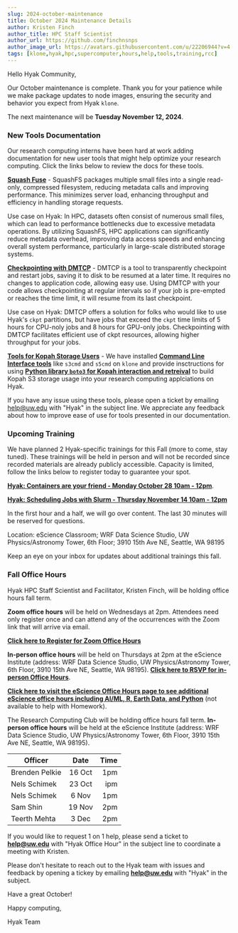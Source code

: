 ```yaml
---
slug: 2024-october-maintenance
title: October 2024 Maintenance Details
author: Kristen Finch
author_title: HPC Staff Scientist
author_url: https://github.com/finchnsnps
author_image_url: https://avatars.githubusercontent.com/u/22206944?v=4
tags: [klone,hyak,hpc,supercomputer,hours,help,tools,training,rcc]
---
```


Hello Hyak Community,

Our October maintenance is complete. Thank you for your patience while we make package updates to node images, ensuring the security and behavior you expect from Hyak `klone`.

The next maintenance will be **Tuesday November 12, 2024**. 

### New Tools Documentation

Our research computing interns have been hard at work adding documentation for new user tools that might help optimize your research computing. Click the links below to review the docs for these tools. 

[**Squash Fuse**](https://hyak.uw.edu/docs/tools/squashfs) - SquashFS packages multiple small files into a single read-only, compressed filesystem, reducing metadata calls and improving performance. This minimizes server load, enhancing throughput and efficiency in handling storage requests.

Use case on Hyak:
In HPC, datasets often consist of numerous small files, which can lead to performance bottlenecks due to excessive metadata operations. By utilizing SquashFS, HPC applications can significantly reduce metadata overhead, improving data access speeds and enhancing overall system performance, particularly in large-scale distributed storage systems.

[**Checkpointing with DMTCP**](https://hyak.uw.edu/docs/tools/dmtcp) - DMTCP is a tool to transparently checkpoint and restart jobs, saving it to disk to be resumed at a later time. It requires no changes to application code, allowing easy use. Using DMTCP with your code allows checkpointing at regular intervals so if your job is pre-empted or reaches the time limit, it will resume from its last checkpoint.  

Use case on Hyak:
DMTCP offers a solution for folks who would like to use Hyak's `ckpt` partitions, but have jobs that exceed the `ckpt` time limits of 5 hours for CPU-noly jobs and 8 hours for GPU-only jobs. Checkpointing with DMTCP facilitates efficient use of ckpt resources, allowing higher throughput for your jobs. 

[**Tools for Kopah Storage Users**](https://hyak.uw.edu/docs/storage/kopah) - We have installed [**Command Line Interface tools**](https://hyak.uw.edu/docs/storage/cli) like `s3cmd` and `s5cmd` on `klone` and provide insctructions for using [**Python library `boto3` for Kopah interaction and retreival**](https://hyak.uw.edu/docs/storage/boto3) to build Kopah S3 storage usage into your research computing applciations on Hyak. 

If you have any issue using these tools, please open a ticket by emailing help@uw.edu with "Hyak" in the subject line. We appreciate any feedback about how to improve ease of use for tools presented in our documentation.

### Upcoming Training

We have planned 2 Hyak-specific trainings for this Fall (more to come, stay tuned). These trainings will be held in person and will not be recorded since recorded materials are already publicly accessible. Capacity is limited, follow the links below to register today to guarantee your spot. 

[**Hyak: Containers are your friend - Monday October 28 10am - 12pm**](https://form.jotform.com/finchkn/hyak-containers-are-your-friend). 

[**Hyak: Scheduling Jobs with Slurm - Thursday November 14 10am - 12pm**](https://form.jotform.com/finchkn/hyak-scheduling-jobs-with-slurm) 

In the first hour and a half, we will go over content. The last 30 minutes will be reserved for questions.  

Location: eScience Classroom; WRF Data Science Studio, UW Physics/Astronomy Tower, 6th Floor; 3910 15th Ave NE, Seattle, WA 98195

Keep an eye on your inbox for updates about additional trainings this fall. 

### Fall Office Hours

Hyak HPC Staff Scientist and Facilitator, Kristen Finch, will be holding office hours fall term. 

**Zoom office hours** will be held on Wednesdays at 2pm. Attendees need only register once and can attend any of the occurrences with the Zoom link that will arrive via email.

[**Click here to Register for Zoom Office Hours**](https://washington.zoom.us/meeting/register/tJMpce6vrz8sEtR5miKvhsQiXANt6lBORFTu)

**In-person office hours** will be held on Thursdays at 2pm at the eScience Institute (address: WRF Data Science Studio, UW Physics/Astronomy Tower, 6th Floor, 3910 15th Ave NE, Seattle, WA 98195). 
[**Click here to RSVP for in-person Office Hours**](https://docs.google.com/spreadsheets/d/e/2PACX-1vTHNxjZuAIPACn6DxOL_QzKFx9CjE7036SrOhn382JnJ74v62QtJNHUQEMSg6GEd0HomFQXu8WvWP79/pubhtml).

[**Click here to visit the eScience Office Hours page to see additional eScience office hours including AI/ML, R, Earth Data, and Python**](https://escience.washington.edu/using-data-science/office-hours#office-hour-schedule) (not available to help with Homework).
 
The Research Computing Club will be holding office hours fall term. **In-person office hours** will be held at the eScience Institute (address: WRF Data Science Studio, UW Physics/Astronomy Tower, 6th Floor, 3910 15th Ave NE, Seattle, WA 98195).

| Officer        |      Date      |   Time|
| ------------- | :-----------: | -----: |
| Brenden Pelkie |   16 Oct    |  1pm |
| Nels Schimek |   23 Oct    |    ipm |
| Nels Schimek |   6 Nov    |    1pm |
| Sam Shin      | 19 Nov | 2pm |
| Teerth Mehta      | 3 Dec | 2pm |

If you would like to request 1 on 1 help, please send a ticket to **help@uw.edu** with "Hyak Office Hour" in the subject line to coordinate a meeting with Kristen.

Please don't hesitate to reach out to the Hyak team with issues and feedback by opening a tickey by emailing **help@uw.edu** with "Hyak" in the subject. 

Have a great October! 

Happy computing, 

Hyak Team
